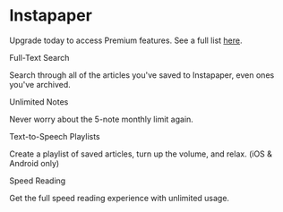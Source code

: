 # Instapaper
Upgrade today to access Premium features. See a full list [here](https://www.instapaper.com/premium).

Full-Text Search

Search through all of the articles you've saved to Instapaper, even ones you've archived.

Unlimited Notes

Never worry about the 5-note monthly limit again.

Text-to-Speech Playlists

Create a playlist of saved articles, turn up the volume, and relax. (iOS & Android only)

Speed Reading

Get the full speed reading experience with unlimited usage.